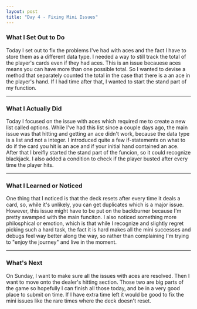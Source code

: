 ```yaml
---
layout: post
title: "Day 4 - Fixing Mini Issues"
---
```


### What I Set Out to Do

Today I set out to fix the problems I've had with aces and the fact I have to store them as a different data type. I needed a way to
still track the total of the player's cards even if they had aces. This is an issue becauese aces means you can have more than one 
possible total. So I wanted to devise a method that separately counted the total in the case that there is a an ace in the player's hand.
If I had time after that, I wanted to start the stand part of my function.

---

### What I Actually Did

Today I focused on the issue with aces which required me to create a new list called options. While I've had this list since a couple days
ago, the main issue was that hitting and getting an ace didn't work, because the data type is a list and not a integer. I introduced quite
a few if-statements on what to do if the card you hit is an ace and if your initial hand contained an ace. After that I breifly started the
stand part of the funcion, so it could recognize blackjack. I also added a condition to check if the player busted after every time the
player hits.

---

### What I Learned or Noticed


One thing that I noticed is that the deck resets after every time it deals a card, so, while it's unlikely, you can get duplicates which
is a major issue. However, this issue might have to be put on the backburner because I'm pretty swamped with the main funciton. I also 
noticed something more philosphical or emotion, which is that while I recognize and slightly regret picking such a hard task, the fact 
it is hard makes all the mini successes and debugs feel way better along the way, so rather than complaining I'm trying to "enjoy the journey"
and live in the moment.

---

### What's Next

On Sunday, I want to make sure all the issues with aces are resolved. Then I want to move onto the dealer's hitting section. Those two are
big parts of the game so hopefully I can finish all those today, and be in a very good place to submit on time. If I have extra time left
it would be good to fix the mini issues like the rare times where the deck doesn't reset.





